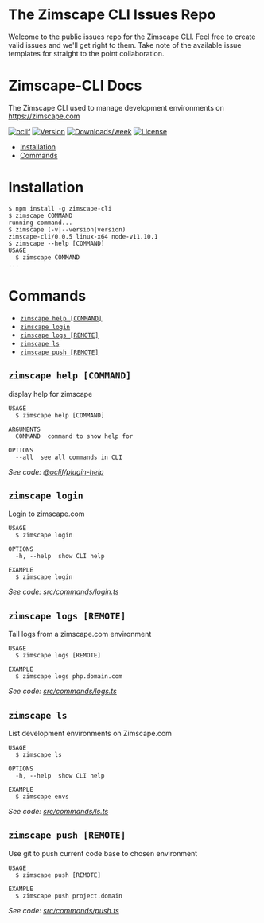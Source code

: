 # The Zimscape CLI Issues Repo

Welcome to the public issues repo for the Zimscape CLI. Feel free to create valid issues and we'll get right to them. Take note of the available issue templates for straight to the point collaboration.

Zimscape-CLI Docs
=================

The Zimscape CLI used to manage development environments on https://zimscape.com

[![oclif](https://img.shields.io/badge/cli-oclif-brightgreen.svg)](https://oclif.io)
[![Version](https://img.shields.io/npm/v/zimscape-cli.svg)](https://npmjs.org/package/zimscape-cli)
[![Downloads/week](https://img.shields.io/npm/dw/zimscape-cli.svg)](https://npmjs.org/package/zimscape-cli)
[![License](https://img.shields.io/npm/l/zimscape-cli.svg)](https://github.com/vuskhoza/zimscape-cli/blob/master/package.json)

<!-- toc -->
* [Installation](#installation)
* [Commands](#commands)
<!-- tocstop -->
# Installation
<!-- usage -->
```sh-session
$ npm install -g zimscape-cli
$ zimscape COMMAND
running command...
$ zimscape (-v|--version|version)
zimscape-cli/0.0.5 linux-x64 node-v11.10.1
$ zimscape --help [COMMAND]
USAGE
  $ zimscape COMMAND
...
```
<!-- usagestop -->
# Commands
<!-- commands -->
* [`zimscape help [COMMAND]`](#zimscape-help-command)
* [`zimscape login`](#zimscape-login)
* [`zimscape logs [REMOTE]`](#zimscape-logs-remote)
* [`zimscape ls`](#zimscape-ls)
* [`zimscape push [REMOTE]`](#zimscape-push-remote)

## `zimscape help [COMMAND]`

display help for zimscape

```
USAGE
  $ zimscape help [COMMAND]

ARGUMENTS
  COMMAND  command to show help for

OPTIONS
  --all  see all commands in CLI
```

_See code: [@oclif/plugin-help](https://github.com/oclif/plugin-help/blob/v2.2.3/src/commands/help.ts)_

## `zimscape login`

Login to zimscape.com

```
USAGE
  $ zimscape login

OPTIONS
  -h, --help  show CLI help

EXAMPLE
  $ zimscape login
```

_See code: [src/commands/login.ts](https://github.com/vuskhoza/zimscape-cli/blob/v0.0.5/src/commands/login.ts)_

## `zimscape logs [REMOTE]`

Tail logs from a zimscape.com environment

```
USAGE
  $ zimscape logs [REMOTE]

EXAMPLE
  $ zimscape logs php.domain.com
```

_See code: [src/commands/logs.ts](https://github.com/vuskhoza/zimscape-cli/blob/v0.0.5/src/commands/logs.ts)_

## `zimscape ls`

List development environments on Zimscape.com

```
USAGE
  $ zimscape ls

OPTIONS
  -h, --help  show CLI help

EXAMPLE
  $ zimscape envs
```

_See code: [src/commands/ls.ts](https://github.com/vuskhoza/zimscape-cli/blob/v0.0.5/src/commands/ls.ts)_

## `zimscape push [REMOTE]`

Use git to push current code base to chosen environment

```
USAGE
  $ zimscape push [REMOTE]

EXAMPLE
  $ zimscape push project.domain
```

_See code: [src/commands/push.ts](https://github.com/vuskhoza/zimscape-cli/blob/v0.0.5/src/commands/push.ts)_
<!-- commandsstop -->
